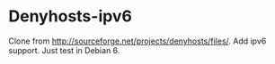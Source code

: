 Denyhosts-ipv6
==============

Clone from http://sourceforge.net/projects/denyhosts/files/. Add ipv6 support. Just test in Debian 6.
